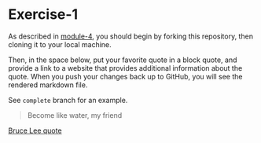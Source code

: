 # Exercise-1

As described in [module-4](https://github.com/INFO-201/m4-git-intro), you should begin by forking this repository, then cloning it to your local machine.

Then, in the space below, put your favorite quote in a block quote, and provide a link to a website that provides additional information about the quote. When you push your changes back up to GitHub, you will see the rendered markdown file.

See `complete` branch for an example.

> Become like water, my friend

[Bruce Lee quote](http://www.goodreads.com/quotes/163198-you-must-be-shapeless-formless-like-water-when-you-pour)
